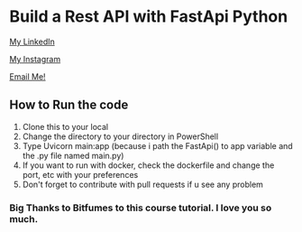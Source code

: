 # Build a Rest API with FastApi Python
[My LinkedIn](https://www.linkedin.com/in/wisanggenipw/)

[My Instagram](https://www.instagram.com/icangwpw/)

[Email Me!](mailto:paramusesa.w@gmail.com?subject=Hello!&body=Can%20we%20be%20friend%3F)

## How to Run the code

1. Clone this to your local
2. Change the directory to your directory in PowerShell
3. Type Uvicorn main:app (because i path the FastApi() to app variable and the .py file named main.py)
4. If you want to run with docker, check the dockerfile and change the port, etc with your preferences
5. Don't forget to contribute with pull requests if u see any problem

### Big Thanks to Bitfumes to this course tutorial. I love you so much.
